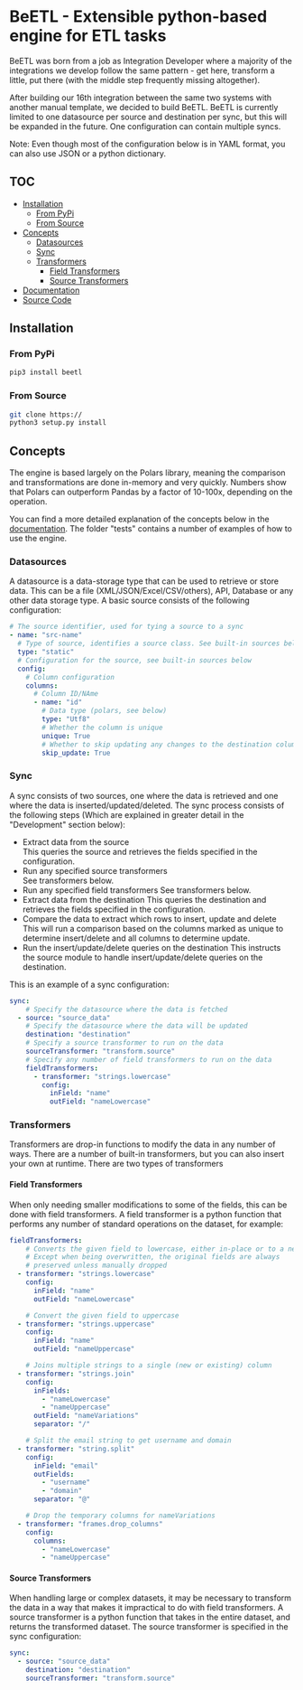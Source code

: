# BeETL - Extensible python-based engine for ETL tasks
BeETL was born from a job as Integration Developer where a majority of the integrations we develop follow the same pattern - get here, transform a little, put there (with the middle step frequently missing altogether). 

After building our 16th integration between the same two systems with another manual template, we decided to build BeETL. BeETL is currently limited to one datasource per source and destination per sync, but this will be expanded in the future. One configuration can contain multiple syncs.

Note: Even though most of the configuration below is in YAML format, you can also use JSON or a python dictionary.

## TOC
- [Installation](#installation)
  - [From PyPi](#from-pypi)
  - [From Source](#from-source)
- [Concepts](#concepts)
  - [Datasources](#datasources)
  - [Sync](#sync)
  - [Transformers](#transformers)
    - [Field Transformers](#field-transformers)
    - [Source Transformers](#source-transformers)
- [Documentation](https://beetl.readthedocs.io/en/latest/)
- [Source Code](https://github.com/hoglandets-it/beetl)

## Installation
### From PyPi
```bash
pip3 install beetl
```

### From Source
```bash
git clone https://
python3 setup.py install
```


## Concepts
The engine is based largely on the Polars library, meaning the comparison and transformations are done in-memory and very quickly. Numbers show that Polars can outperform Pandas by a factor of 10-100x, depending on the operation.

You can find a more detailed explanation of the concepts below in the [documentation](https://beetl.readthedocs.io/en/latest/). The folder "tests" contains a number of examples of how to use the engine.

### Datasources
A datasource is a data-storage type that can be used to retrieve or store data. This can be a file (XML/JSON/Excel/CSV/others), API, Database or any other data storage type.
A basic source consists of the following configuration:
```yaml
# The source identifier, used for tying a source to a sync
- name: "src-name"
  # Type of source, identifies a source class. See built-in sources below.
  type: "static"
  # Configuration for the source, see built-in sources below
  config:
    # Column configuration
    columns:
      # Column ID/NAme
      - name: "id"
        # Data type (polars, see below)
        type: "Utf8"
        # Whether the column is unique
        unique: True
        # Whether to skip updating any changes to the destination column
        skip_update: True
```

### Sync
A sync consists of two sources, one where the data is retrieved and one where the data is inserted/updated/deleted.
The sync process consists of the following steps (Which are explained in greater detail in the "Development" section below):
- Extract data from the source<br>
  This queries the source and retrieves the fields specified in the configuration.
- Run any specified source transformers<br>
  See transformers below.
- Run any specified field transformers
  See transformers below.
- Extract data from the destination
  This queries the destination and retrieves the fields specified in the configuration.
- Compare the data to extract which rows to insert, update and delete
  This will run a comparison based on the columns marked as unique to determine insert/delete and all columns to determine update.
- Run the insert/update/delete queries on the destination
  This instructs the source module to handle insert/update/delete queries on the destination.

This is an example of a sync configuration:
```yaml
sync:
    # Specify the datasource where the data is fetched
  - source: "source_data"
    # Specify the datasource where the data will be updated
    destination: "destination"
    # Specify a source transformer to run on the data
    sourceTransformer: "transform.source"
    # Specify any number of field transformers to run on the data
    fieldTransformers:
      - transformer: "strings.lowercase"
        config:
          inField: "name"
          outField: "nameLowercase"
```

### Transformers
Transformers are drop-in functions to modify the data in any number of ways. There are a number of built-in transformers, but you can also insert your own at runtime.
There are two types of transformers

#### Field Transformers
When only needing smaller modifications to some of the fields, this can be done with field transformers. A field transformer is a python function that performs any number of standard operations on the dataset, for example:

```yaml
fieldTransformers:
    # Converts the given field to lowercase, either in-place or to a new field
    # Except when being overwritten, the original fields are always 
    # preserved unless manually dropped
  - transformer: "strings.lowercase"
    config:
      inField: "name"
      outField: "nameLowercase"

    # Convert the given field to uppercase
  - transformer: "strings.uppercase"
    config:
      inField: "name"
      outField: "nameUppercase"

    # Joins multiple strings to a single (new or existing) column
  - transformer: "strings.join"
    config:
      inFields:
        - "nameLowercase"
        - "nameUppercase"
      outField: "nameVariations"
      separator: "/"

    # Split the email string to get username and domain
  - transformer: "string.split"
    config:
      inField: "email"
      outFields:
        - "username"
        - "domain"
      separator: "@"

    # Drop the temporary columns for nameVariations
  - transformer: "frames.drop_columns"
    config:
      columns:
        - "nameLowercase"
        - "nameUppercase"
```

#### Source Transformers
When handling large or complex datasets, it may be necessary to transform the data in a way that makes it impractical to do with field transformers. A source transformer is a python function that takes in the entire dataset, and returns the transformed dataset.
The source transformer is specified in the sync configuration:
```yaml
sync:
  - source: "source_data"
    destination: "destination"
    sourceTransformer: "transform.source"
```